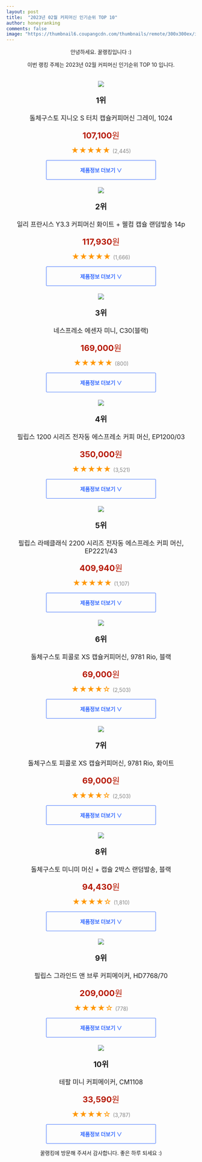 ```yaml
---
layout: post
title:  "2023년 02월 커피머신 인기순위 TOP 10"
author: honeyranking
comments: false
image: "https://thumbnail6.coupangcdn.com/thumbnails/remote/300x300ex/image/retail/images/446057413903309-4526a876-19a2-41c1-9b20-63e93d3edb51.jpg"
---
```

<p style="text-align: center;">안녕하세요. 꿀랭킹입니다 :)</p>
<p style="text-align: center;">이번 랭킹 주제는 2023년 02월 커피머신 인기순위 TOP 10 입니다.</p><center><img src="https://thumbnail6.coupangcdn.com/thumbnails/remote/300x300ex/image/retail/images/446057413903309-4526a876-19a2-41c1-9b20-63e93d3edb51.jpg" style="margin-top:20px" /></center><p style="text-align: center; font-size: 20px"><b>1위</b></p><p style="text-align: center; font-size: 17px">돌체구스토 지니오 S 터치 캡슐커피머신 그레이, 1024</p><p style="text-align: center;"><span style="color: #b61800; font-size: 22px;"><b>107,100</b>원</span></p><p style="text-align: center;"><span style="color: #ff9600; font-size: 20px;">★★★★★ </span><span style="color: #878787;">(2,445)</span></p><center><a href="https://link.coupang.com/a/QcXeF"><div style="font-size: 14px; display: inline-block; padding: 15px 90px; color: #346aff; border-radius: 2px; border: 1px solid #346aff; cursor: pointer;"><b>제품정보 더보기 &or;</b></div></a></center><center><img src="https://thumbnail6.coupangcdn.com/thumbnails/remote/300x300ex/image/retail/images/1225104117938763-dbdf3019-b663-49bc-9e8d-66a4e94fa6dd.jpg" style="margin-top:20px" /></center><p style="text-align: center; font-size: 20px"><b>2위</b></p><p style="text-align: center; font-size: 17px">일리 프란시스 Y3.3 커피머신 화이트 + 웰컴 캡슐 랜덤발송 14p</p><p style="text-align: center;"><span style="color: #b61800; font-size: 22px;"><b>117,930</b>원</span></p><p style="text-align: center;"><span style="color: #ff9600; font-size: 20px;">★★★★★ </span><span style="color: #878787;">(1,666)</span></p><center><a href="https://link.coupang.com/a/QcXeH"><div style="font-size: 14px; display: inline-block; padding: 15px 90px; color: #346aff; border-radius: 2px; border: 1px solid #346aff; cursor: pointer;"><b>제품정보 더보기 &or;</b></div></a></center><center><img src="https://thumbnail7.coupangcdn.com/thumbnails/remote/300x300ex/image/vendor_inventory/c1d2/4a341af7a75a29185de03f9c564ec5424c3c830de797407a2297efbc39f5.jpg" style="margin-top:20px" /></center><p style="text-align: center; font-size: 20px"><b>3위</b></p><p style="text-align: center; font-size: 17px">네스프레소 에센자 미니, C30(블랙)</p><p style="text-align: center;"><span style="color: #b61800; font-size: 22px;"><b>169,000</b>원</span></p><p style="text-align: center;"><span style="color: #ff9600; font-size: 20px;">★★★★★ </span><span style="color: #878787;">(800)</span></p><center><a href="https://link.coupang.com/a/QcXeN"><div style="font-size: 14px; display: inline-block; padding: 15px 90px; color: #346aff; border-radius: 2px; border: 1px solid #346aff; cursor: pointer;"><b>제품정보 더보기 &or;</b></div></a></center><center><img src="https://thumbnail8.coupangcdn.com/thumbnails/remote/300x300ex/image/retail/images/9102319143020379-6c755cd4-cd25-4ab9-8e5e-a31929e48ee2.jpg" style="margin-top:20px" /></center><p style="text-align: center; font-size: 20px"><b>4위</b></p><p style="text-align: center; font-size: 17px">필립스 1200 시리즈 전자동 에스프레소 커피 머신, EP1200/03</p><p style="text-align: center;"><span style="color: #b61800; font-size: 22px;"><b>350,000</b>원</span></p><p style="text-align: center;"><span style="color: #ff9600; font-size: 20px;">★★★★★ </span><span style="color: #878787;">(3,521)</span></p><center><a href="https://link.coupang.com/a/QcXeO"><div style="font-size: 14px; display: inline-block; padding: 15px 90px; color: #346aff; border-radius: 2px; border: 1px solid #346aff; cursor: pointer;"><b>제품정보 더보기 &or;</b></div></a></center><center><img src="https://thumbnail7.coupangcdn.com/thumbnails/remote/300x300ex/image/retail/images/198664192483704-0b1126df-563d-41a4-96d0-1dea0a08eb45.jpg" style="margin-top:20px" /></center><p style="text-align: center; font-size: 20px"><b>5위</b></p><p style="text-align: center; font-size: 17px">필립스 라떼클래식 2200 시리즈 전자동 에스프레소 커피 머신, EP2221/43</p><p style="text-align: center;"><span style="color: #b61800; font-size: 22px;"><b>409,940</b>원</span></p><p style="text-align: center;"><span style="color: #ff9600; font-size: 20px;">★★★★★ </span><span style="color: #878787;">(1,107)</span></p><center><a href="https://link.coupang.com/a/QcXeP"><div style="font-size: 14px; display: inline-block; padding: 15px 90px; color: #346aff; border-radius: 2px; border: 1px solid #346aff; cursor: pointer;"><b>제품정보 더보기 &or;</b></div></a></center><center><img src="https://thumbnail9.coupangcdn.com/thumbnails/remote/300x300ex/image/retail/images/3655356103158088-28dbd343-13a3-4a32-a2b0-3b160afcbd3d.jpg" style="margin-top:20px" /></center><p style="text-align: center; font-size: 20px"><b>6위</b></p><p style="text-align: center; font-size: 17px">돌체구스토 피콜로 XS 캡슐커피머신, 9781 Rio, 블랙</p><p style="text-align: center;"><span style="color: #b61800; font-size: 22px;"><b>69,000</b>원</span></p><p style="text-align: center;"><span style="color: #ff9600; font-size: 20px;">★★★★☆ </span><span style="color: #878787;">(2,503)</span></p><center><a href="https://link.coupang.com/a/QcXeS"><div style="font-size: 14px; display: inline-block; padding: 15px 90px; color: #346aff; border-radius: 2px; border: 1px solid #346aff; cursor: pointer;"><b>제품정보 더보기 &or;</b></div></a></center><center><img src="https://thumbnail7.coupangcdn.com/thumbnails/remote/300x300ex/image/retail/images/8990205494592603-8c438401-0e65-4599-9039-dc83a6ffbdc7.jpg" style="margin-top:20px" /></center><p style="text-align: center; font-size: 20px"><b>7위</b></p><p style="text-align: center; font-size: 17px">돌체구스토 피콜로 XS 캡슐커피머신, 9781 Rio, 화이트</p><p style="text-align: center;"><span style="color: #b61800; font-size: 22px;"><b>69,000</b>원</span></p><p style="text-align: center;"><span style="color: #ff9600; font-size: 20px;">★★★★☆ </span><span style="color: #878787;">(2,503)</span></p><center><a href="https://link.coupang.com/a/QcXeT"><div style="font-size: 14px; display: inline-block; padding: 15px 90px; color: #346aff; border-radius: 2px; border: 1px solid #346aff; cursor: pointer;"><b>제품정보 더보기 &or;</b></div></a></center><center><img src="https://thumbnail8.coupangcdn.com/thumbnails/remote/300x300ex/image/retail/images/3034248761763527-4abf257b-6229-4dac-b930-e5743d45f1d4.jpg" style="margin-top:20px" /></center><p style="text-align: center; font-size: 20px"><b>8위</b></p><p style="text-align: center; font-size: 17px">돌체구스토 미니미 머신 + 캡슐 2박스 랜덤발송, 블랙</p><p style="text-align: center;"><span style="color: #b61800; font-size: 22px;"><b>94,430</b>원</span></p><p style="text-align: center;"><span style="color: #ff9600; font-size: 20px;">★★★★☆ </span><span style="color: #878787;">(1,810)</span></p><center><a href="https://link.coupang.com/a/QcXeV"><div style="font-size: 14px; display: inline-block; padding: 15px 90px; color: #346aff; border-radius: 2px; border: 1px solid #346aff; cursor: pointer;"><b>제품정보 더보기 &or;</b></div></a></center><center><img src="https://thumbnail7.coupangcdn.com/thumbnails/remote/300x300ex/image/retail/images/1157744137847300-26a57bd5-bc19-42ca-aab5-3b804f5cc954.jpg" style="margin-top:20px" /></center><p style="text-align: center; font-size: 20px"><b>9위</b></p><p style="text-align: center; font-size: 17px">필립스 그라인드 앤 브루 커피메이커, HD7768/70</p><p style="text-align: center;"><span style="color: #b61800; font-size: 22px;"><b>209,000</b>원</span></p><p style="text-align: center;"><span style="color: #ff9600; font-size: 20px;">★★★★☆ </span><span style="color: #878787;">(778)</span></p><center><a href="https://link.coupang.com/a/QcXeW"><div style="font-size: 14px; display: inline-block; padding: 15px 90px; color: #346aff; border-radius: 2px; border: 1px solid #346aff; cursor: pointer;"><b>제품정보 더보기 &or;</b></div></a></center><center><img src="https://thumbnail7.coupangcdn.com/thumbnails/remote/300x300ex/image/product/image/vendoritem/2019/01/29/3005159898/87fccce8-605f-4ad1-aaee-a1dd3f0e7081.jpg" style="margin-top:20px" /></center><p style="text-align: center; font-size: 20px"><b>10위</b></p><p style="text-align: center; font-size: 17px">테팔 미니 커피메이커, CM1108</p><p style="text-align: center;"><span style="color: #b61800; font-size: 22px;"><b>33,590</b>원</span></p><p style="text-align: center;"><span style="color: #ff9600; font-size: 20px;">★★★★☆ </span><span style="color: #878787;">(3,787)</span></p><center><a href="https://link.coupang.com/a/QcXeX"><div style="font-size: 14px; display: inline-block; padding: 15px 90px; color: #346aff; border-radius: 2px; border: 1px solid #346aff; cursor: pointer;"><b>제품정보 더보기 &or;</b></div></a></center><p style="text-align: center;">꿀랭킹에 방문해 주셔서 감사합니다. 좋은 하루 되세요 :)</p>